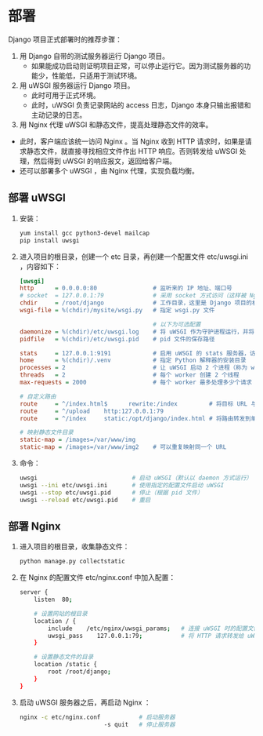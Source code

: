 # 部署

Django 项目正式部署时的推荐步骤：
1. 用 Django 自带的测试服务器运行 Django 项目。
   - 如果能成功启动则证明项目正常，可以停止运行它。因为测试服务器的功能少，性能低，只适用于测试环境。
2. 用 uWSGI 服务器运行 Django 项目。
   - 此时可用于正式环境。
   - 此时，uWSGI 负责记录网站的 access 日志，Django 本身只输出报错和主动记录的日志。
3. 用 Nginx 代理 uWSGI 和静态文件，提高处理静态文件的效率。
  - 此时，客户端应该统一访问 Nginx 。当 Nginx 收到 HTTP 请求时，如果是请求静态文件，就直接寻找相应文件作出 HTTP 响应。否则转发给 uWSGI 处理，然后得到 uWSGI 的响应报文，返回给客户端。
  - 还可以部署多个 uWSGI ，由 Nginx 代理，实现负载均衡。

## 部署 uWSGI

1. 安装：
    ```sh
    yum install gcc python3-devel mailcap
    pip install uwsgi
    ```

2. 进入项目的根目录，创建一个 etc 目录，再创建一个配置文件 etc/uwsgi.ini ，内容如下：
    ```ini
    [uwsgi]
    http      = 0.0.0.0:80                # 监听来的 IP 地址、端口号
    # socket  = 127.0.0.1:79              # 采用 socket 方式访问（这样被 Nginx 代理时更快）
    chdir     = /root/django              # 工作目录，这里是 Django 项目的根目录
    wsgi-file = %(chdir)/mysite/wsgi.py   # 指定 wsgi.py 文件

                                          # 以下为可选配置
    daemonize = %(chdir)/etc/uwsgi.log    # 将 uWSGI 作为守护进程运行，并将日志保存在该路径
    pidfile   = %(chdir)/etc/uwsgi.pid    # pid 文件的保存路径

    stats     = 127.0.0.1:9191            # 启用 uWSGI 的 stats 服务器，访问它可以查看状态信息
    home      = %(chdir)/.venv            # 指定 Python 解释器的安装目录
    processes = 2                         # 让 uWSGI 启动 2 个进程（称为 worker ）
    threads   = 2                         # 每个 worker 创建 2 个线程
    max-requests = 2000                   # 每个 worker 最多处理多少个请求

    # 自定义路由
    route     = ^/index.html$      rewrite:/index         # 将目标 URL 与 ^/index.html$ 正则匹配的 HTTP 请求重定向到 /index
    route     = ^/upload    http:127.0.0.1:79
    route     = ^/index     static:/opt/django/index.html # 将路由转发到单个静态文件

    # 映射静态文件目录
    static-map = /images=/var/www/img
    static-map = /images=/var/www/img2    # 可以重复映射同一个 URL
    ```

3. 命令：
    ```sh
    uwsgi                           # 启动 uWSGI（默认以 daemon 方式运行）
    uwsgi --ini etc/uwsgi.ini       # 使用指定的配置文件启动 uWSGI
    uwsgi --stop etc/uwsgi.pid      # 停止（根据 pid 文件）
    uwsgi --reload etc/uwsgi.pid    # 重启
    ```

## 部署 Nginx

1. 进入项目的根目录，收集静态文件：
    ```sh
    python manage.py collectstatic
    ```
2. 在 Nginx 的配置文件 etc/nginx.conf 中加入配置：
    ```sh
    server {
        listen  80;

        # 设置网站的根目录
        location / {
            include    /etc/nginx/uwsgi_params;   # 连接 uWSGI 时的配置文件
            uwsgi_pass    127.0.0.1:79;           # 将 HTTP 请求转发给 uWSGI
        }

        # 设置静态文件的目录
        location /static {
            root /root/django;
        }
    }
    ```

3. 启动 uWSGI 服务器之后，再启动 Nginx ：
    ```sh
    nginx -c etc/nginx.conf           # 启动服务器
                            -s quit   # 停止服务器
    ```
